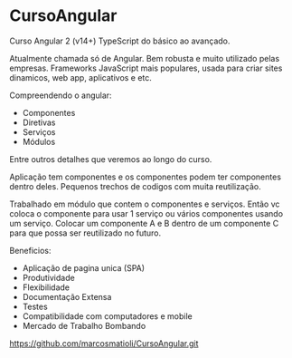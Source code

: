 # CursoAngular
Curso Angular 2 (v14+) TypeScript do básico ao avançado.

Atualmente chamada só de Angular. Bem robusta e muito utilizado pelas empresas.
Frameworks JavaScript mais populares, usada para criar sites dinamicos, web app, aplicativos e etc.

Compreendendo o angular:
- Componentes
- Diretivas
- Serviços
- Módulos

Entre outros detalhes que veremos ao longo do curso.

Aplicação tem componentes e os componentes podem ter componentes dentro deles.
Pequenos trechos de codigos com muita reutilização.

Trabalhado em módulo que contem o componentes e serviços.
Então vc coloca o componente para usar 1 serviço ou vários componentes usando um serviço.
Colocar um componente A e B dentro de um componente C para que possa ser reutilizado no futuro.

Beneficios: 
- Aplicação de pagina unica (SPA)
- Produtividade
- Flexibilidade
- Documentação Extensa
- Testes
- Compatibilidade com computadores e mobile
- Mercado de Trabalho Bombando

https://github.com/marcosmatioli/CursoAngular.git